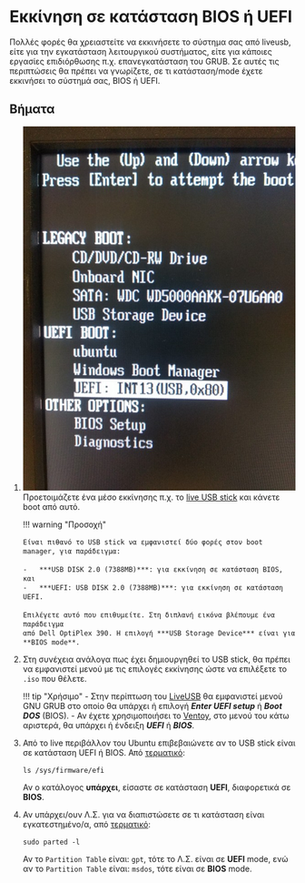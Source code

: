 # Εκκίνηση σε κατάσταση BIOS ή UEFI

Πολλές φορές θα χρειαστείτε να εκκινήσετε το σύστημα σας από liveusb, είτε για
την εγκατάσταση λειτουργικού συστήματος, είτε για κάποιες εργασίες επιδιόρθωσης
π.χ. επανεγκατάσταση του GRUB. Σε αυτές τις περιπτώσεις θα πρέπει να γνωρίζετε,
σε τι κατάσταση/mode έχετε εκκινήσει το σύστημά σας, BIOS ή UEFI.

## Βήματα

1.  [![](Dell_OptiPlex_390_UEFI.jpg)](Dell_OptiPlex_390_UEFI.jpg)
    Προετοιμάζετε ένα μέσο εκκίνησης π.χ. το [live USB
    stick](../../ubuntu/liveusb/) και κάνετε boot από αυτό.

    !!! warning "Προσοχή"

        Είναι πιθανό το USB stick να εμφανιστεί δύο φορές στον boot
        manager, για παράδειγμα:

        -   ***USB DISK 2.0 (7388MB)***: για εκκίνηση σε κατάσταση BIOS, και
        -   ***UEFI: USB DISK 2.0 (7388MB)***: για εκκίνηση σε κατάσταση UEFI.

        Επιλέγετε αυτό που επιθυμείτε. Στη διπλανή εικόνα βλέπουμε ένα παράδειγμα
        από Dell OptiPlex 390. Η επιλογή ***USB Storage Device*** είναι για **BIOS mode**.

2.  Στη συνέχεια ανάλογα πως έχει δημιουργηθεί το USB stick, θα πρέπει να
    εμφανιστεί μενού με τις επιλογές εκκίνησης ώστε να επιλέξετε το `.iso` που
    θέλετε.

    !!! tip "Χρήσιμο"
        -   Στην περίπτωση του [LiveUSB](../../ubuntu/liveusb.md#liveusb) θα
            εμφανιστεί μενού GNU GRUB στο οποίο θα υπάρχει ή επιλογή ***Enter
            UEFI setup*** ή ***Boot DOS*** (BIOS).
        -   Αν έχετε χρησιμοποιήσει το
            [Ventoy](../../ubuntu/liveusb.md#ventoy), στο μενού του κάτω
            αριστερά, θα υπάρχει ή ένδειξη ***UEFI*** ή ***BIOS***.

3.  Από το live περιβάλλον του Ubuntu επιβεβαιώνετε αν το USB stick είναι σε
    κατάσταση UEFI ή BIOS. Από [τερματικό](../../glossary#terminal):
    ```shell
    ls /sys/firmware/efi
    ```
    Αν ο κατάλογος **υπάρχει**, είσαστε σε κατάσταση **UEFI**, διαφορετικά σε
    **BIOS**.

4.  Αν υπάρχει/ουν Λ.Σ. για να διαπιστώσετε σε τι κατάσταση είναι
    εγκατεστημένο/α, από [τερματικό](../../glossary#terminal):
    ```shell
    sudo parted -l
    ```
    Αν το `Partition Table` είναι: `gpt`, τότε το Λ.Σ. είναι σε **UEFI** mode,
    ενώ αν το `Partition Table` είναι: `msdos`, τότε είναι σε **BIOS** mode.
